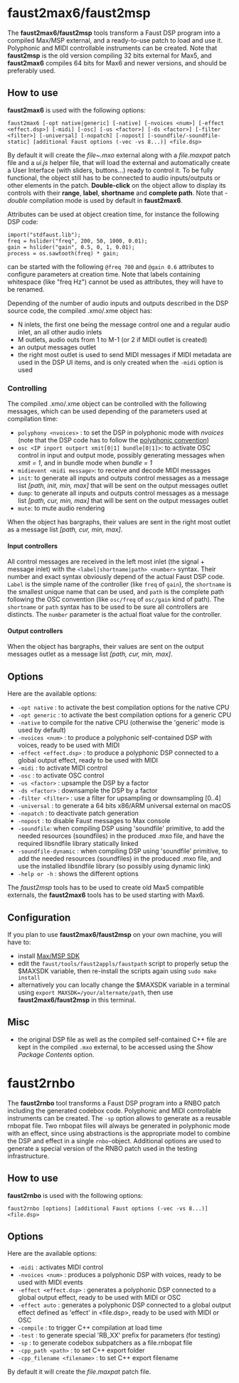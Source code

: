 # faust2max6/faust2msp

The **faust2max6/faust2msp** tools transform a Faust DSP program into a compiled Max/MSP external, and a ready-to-use patch to load and use it. Polyphonic and MIDI controllable instruments can be created. Note that **faust2msp** is the old version compiling 32 bits external for Max5, and **faust2max6** compiles 64 bits for Max6 and newer versions, and should be preferably used. 

## How to use

**faust2max6** is used with the following options: 

`faust2max6 [-opt native|generic] [-native] [-nvoices <num>] [-effect <effect.dsp>] [-midi] [-osc] [-us <factor>] [-ds <factor>] [-filter <filter>] [-universal] [-nopatch] [-nopost] [-soundfile/-soundfile-static] [additional Faust options (-vec -vs 8...)] <file.dsp>` 

By default it will create the *file~.mxo* external along with a *file.maxpat* patch file and a *ui.js* helper file, that will load the external and automatically create a User Interface (with sliders, buttons...) ready to control it. To be fully functional, the object still has to be connected to audio inputs/outputs or other elements in the patch. **Double-click** on the object allow to display its controls with their **range**, **label**, **shortname** and **complete path**. Note that  *-double* compilation mode is used by default in **faust2max6**.

Attributes can be used at object creation time, for instance the following DSP code:

```
import("stdfaust.lib");
freq = hslider("freq", 200, 50, 1000, 0.01);
gain = hslider("gain", 0.5, 0, 1, 0.01);
process = os.sawtooth(freq) * gain;
```
can be started with the following `@freq 700` and `@gain 0.6` attributes to configure parameters at creation time. Note that labels containing whitespace (like "freq Hz") cannot be used as attributes, they will have to be renamed.

Depending of the number of audio inputs and outputs described in the DSP source code, the compiled .xmo/.xme object has:
- N inlets, the first one being the message control one and a regular audio inlet, an all other audio inlets
- M outlets, audio outs from 1 to M-1 (or 2 if MIDI outlet is created)
- an output messages outlet 
- the right most outlet is used to send MIDI messages if MIDI metadata are used in the DSP UI items, and is only created when the `-midi` option is used

### Controlling

The compiled .xmo/.xme object can be controlled with the following messages, which can be used depending of the parameters used at compilation time:

- `polyphony <nvoices>` : to set the DSP in polyphonic mode with *nvoices* (note that the DSP code has to follow the [polyphonic convention](https://faustdoc.grame.fr/manual/midi/))
- `osc <IP inport outport xmit[0|1] bundle[0|1]>`: to activate OSC control in input and output mode, possibly generating messages when *xmit = 1*, and in bundle mode when *bundle = 1* 
- `midievent <midi message>`: to receive and decode MIDI messages
- `init`: to generate all inputs and outputs control messages as a message list *[path, init, min, max]* that will be sent on the output messages outlet
- `dump`: to generate all inputs and outputs control messages as a message list *[path, cur, min, max]* that will be sent on the output messages outlet 
- `mute`: to mute audio rendering

When the object has bargraphs, their values are sent in the right most outlet as a message list *[path, cur, min, max]*.

#### Input controllers 

All control messages are received in the left most inlet (the signal + message inlet) with the `<label|shortname|path> <number>` syntax. Their number and exact syntax obviously depend of the actual Faust DSP code. `Label` is the simple name of the controller (like `freq` of `gain`), the `shortname` is the smallest unique name that can be used, and `path` is the complete path following the OSC convention (like `osc/freq` of `osc/gain` kind of path). The `shortname` or `path` syntax has to be used to be sure all controllers are distincts. The `number` parameter is the actual float value for the controller. 

#### Output controllers

When the object has bargraphs, their values are sent on the output messages outlet as a message list *[path, cur, min, max]*.

## Options

Here are the available options:

  - `-opt native` : to activate the best compilation options for the native CPU
  - `-opt generic` : to activate the best compilation options for a generic CPU 
  - `-native` to compile for the native CPU (otherwise the 'generic' mode is used by default)
  - `-nvoices <num>` : to produce a polyphonic self-contained DSP with <num> voices, ready to be used with MIDI
  - `-effect <effect.dsp>` : to produce a polyphonic DSP connected to a global output effect, ready to be used with MIDI
  - `-midi` : to activate MIDI control
  - `-osc` : to activate OSC control
  - `-us <factor>` : upsample the DSP by a factor
  - `-ds <factor>` : downsample the DSP by a factor
  - `-filter <filter>` : use a filter for upsampling or downsampling [0..4]
  - `-universal` : to generate a 64 bits x86/ARM universal external on macOS 
  - `-nopatch` : to deactivate patch generation
  - `-nopost` : to disable Faust messages to Max console
  - `-soundfile`: when compiling DSP using 'soundfile' primitive, to add the needed resources (soundfiles) in the produced .mxo file, and have the required libsndfile library statically linked
  - `-soundfile-dynamic` : when compiling DSP using 'soundfile' primitive, to add the needed resources (soundfiles) in the produced .mxo file, and use the installed libsndfile library (so possibly using dynamic link)
  - `-help or -h` : shows the different options 
 
The *faust2msp* tools has to be used to create old Max5 compatible externals, the **faust2max6** tools has to be used starting with Max6. 

## Configuration

If you plan to use **faust2max6/faust2msp** on your own machine, you will have to:

- install [Max/MSP SDK](https://cycling74.com/downloads/sdk)
- edit the `faust/tools/faust2appls/faustpath` script to properly setup the $MAXSDK variable, then re-install the scripts again using `sudo make install`
- alternatively you can locally change the $MAXSDK variable in a terminal using `export MAXSDK=/your/alternate/path`, then use **faust2max6/faust2msp** in this terminal.

## Misc

- the original DSP file as well as the compiled self-contained C++ file are kept in the compiled `.mxo` external, to be accessed using the *Show Package Contents* option. 

# faust2rnbo

The **faust2rnbo** tool transforms a Faust DSP program into a RNBO patch including the generated codebox code. Polyphonic and MIDI controllable instruments can be created. The `-sp` option allows to generate as a reusable rnbopat file. Two rnbopat files will always be generated in polyphonic mode with an effect, since using abstractions is the appropriate model to combine the DSP and effect in a single `rnbo~`object. Additional options are used to generate a special version of the RNBO patch used in the testing infrastructure. 

## How to use

**faust2rnbo** is used with the following options: 

`faust2rnbo [options] [additional Faust options (-vec -vs 8...)] <file.dsp>` 

## Options

Here are the available options:

  - `-midi` : activates MIDI control
  - `-nvoices <num>` : produces a polyphonic DSP with <num> voices, ready to be used with MIDI events
  - `-effect <effect.dsp>` : generates a polyphonic DSP connected to a global output effect, ready to be used with MIDI or OSC
  - `-effect auto` : generates a polyphonic DSP connected to a global output effect defined as 'effect' in <file.dsp>, ready to be used with MIDI or OSC
  - `-compile` : to trigger C++ compilation at load time
  - `-test` : to generate special 'RB_XX' prefix for parameters (for testing)
  - `-sp` : to generate codebox subpatchers as a file.rnbopat file
  - `-cpp_path <path>` : to set C++ export folder 
  - `-cpp_filename <filename>` : to set C++ export filename
 
By default it will create the *file.maxpat* patch file. 
